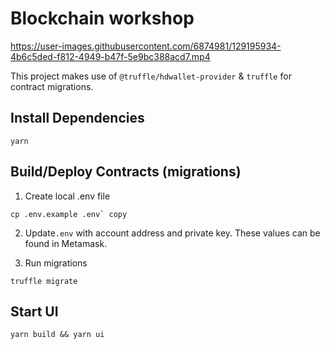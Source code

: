 # Blockchain workshop

https://user-images.githubusercontent.com/6874981/129195934-4b6c5ded-f812-4949-b47f-5e9bc388acd7.mp4

This project makes use of `@truffle/hdwallet-provider` & `truffle` for contract migrations.

## Install Dependencies
```
yarn
```

## Build/Deploy Contracts (migrations)
1. Create local .env file
```
cp .env.example .env` copy
```
2. Update`.env` with account address and private key. These values can be found in Metamask.

4. Run migrations
```
truffle migrate
```

## Start UI
```
yarn build && yarn ui
```
